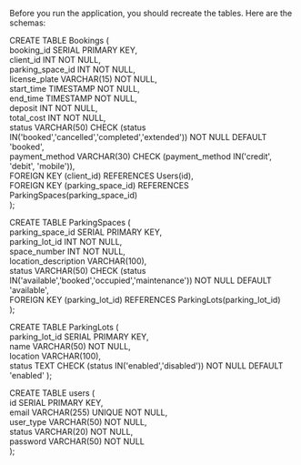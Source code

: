 Before you run the application, you should recreate the tables. Here are the schemas:  

CREATE TABLE Bookings (  
    booking_id SERIAL PRIMARY KEY,  
    client_id INT NOT NULL,  	
    parking_space_id INT NOT NULL,    	
    license_plate VARCHAR(15) NOT NULL,  	
    start_time TIMESTAMP NOT NULL,  	
    end_time TIMESTAMP NOT NULL,  	
    deposit INT NOT NULL,  	
    total_cost INT NOT NULL,  
    status VARCHAR(50) CHECK (status IN('booked','cancelled','completed','extended')) NOT NULL DEFAULT 'booked',      
    payment_method VARCHAR(30) CHECK (payment_method IN('credit', 'debit', 'mobile')),      
    FOREIGN KEY (client_id) REFERENCES Users(id),      
    FOREIGN KEY (parking_space_id) REFERENCES ParkingSpaces(parking_space_id)      
);      
    
CREATE TABLE ParkingSpaces (    
    parking_space_id SERIAL PRIMARY KEY,        
    parking_lot_id INT NOT NULL,    
    space_number INT NOT NULL,     
    location_description VARCHAR(100),    
    status VARCHAR(50) CHECK (status IN('available','booked','occupied','maintenance')) NOT NULL DEFAULT 'available',    
    FOREIGN KEY (parking_lot_id) REFERENCES ParkingLots(parking_lot_id)        
);    

CREATE TABLE ParkingLots (    
    parking_lot_id SERIAL PRIMARY KEY,    
    name VARCHAR(50) NOT NULL,    
    location VARCHAR(100),    
    status TEXT CHECK (status IN('enabled','disabled')) NOT NULL DEFAULT 'enabled' 
);    

CREATE TABLE users (    
    id SERIAL PRIMARY KEY,    
    email VARCHAR(255) UNIQUE NOT NULL,    
    user_type VARCHAR(50) NOT NULL,    
    status VARCHAR(20) NOT NULL,    
    password VARCHAR(50) NOT NULL    
);    
